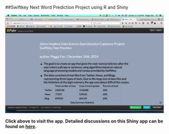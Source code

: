 ##Swiftkey Next Word Prediction Project using R and Shiny

[![](rpubs_swiftkey.png)](https://peggyfan.shinyapps.io/textPredictionGT)

**Click above to visit the app. Detailed discussions on this Shiny app can be found on [here](http://rpubs.com/Snowcreeks/49178).**
